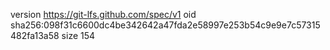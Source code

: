 version https://git-lfs.github.com/spec/v1
oid sha256:098f31c6600dc4be342642a47fda2e58997e253b54c9e9e7c57315482fa13a58
size 154
